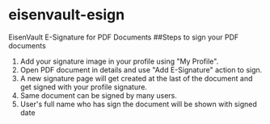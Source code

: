 # eisenvault-esign
EisenVault E-Signature for PDF Documents
##Steps to sign your PDF documents
1. Add your signature image in your profile using "My Profile".
2. Open PDF document in details and use "Add E-Signature" action to sign.
3. A new signature page will get created at the last of the document and get signed with your profile signature.
4. Same document can be signed by many users.
5. User's full name who has sign the document will be shown with signed date 
